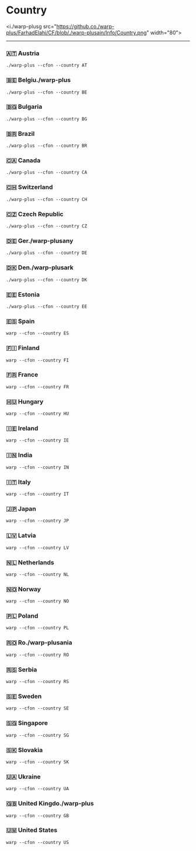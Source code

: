# Country

<i./warp-plusg src="https://github.co./warp-plus/FarhadElahi/CF/blob/./warp-plusain/Info/Country.png" width="80">

___
### 🇦🇹 Austria
```
./warp-plus --cfon --country AT
```
### 🇧🇪 Belgiu./warp-plus
```
./warp-plus --cfon --country BE
```
### 🇧🇬 Bulgaria
```
./warp-plus --cfon --country BG
```
### 🇧🇷 Brazil
```
./warp-plus --cfon --country BR
```
### 🇨🇦 Canada
```
./warp-plus --cfon --country CA
```
### 🇨🇭 Switzerland
```
./warp-plus --cfon --country CH
```
### 🇨🇿 Czech Republic
```
./warp-plus --cfon --country CZ
```
### 🇩🇪 Ger./warp-plusany
```
./warp-plus --cfon --country DE
```
### 🇩🇰 Den./warp-plusark
```
./warp-plus --cfon --country DK
```
### 🇪🇪 Estonia
```
./warp-plus --cfon --country EE
```
### 🇪🇸 Spain
```
warp --cfon --country ES
```
### 🇫🇮 Finland
```
warp --cfon --country FI
```
### 🇫🇷 France
```
warp --cfon --country FR
```
### 🇭🇺 Hungary
```
warp --cfon --country HU
```
### 🇮🇪 Ireland
```
warp --cfon --country IE
```
### 🇮🇳 India
```
warp --cfon --country IN
```
### 🇮🇹 Italy
```
warp --cfon --country IT
```
### 🇯🇵 Japan
```
warp --cfon --country JP
```
### 🇱🇻 Latvia
```
warp --cfon --country LV
```
### 🇳🇱 Netherlands
```
warp --cfon --country NL
```
### 🇳🇴 Norway
```
warp --cfon --country NO
```
### 🇵🇱 Poland
```
warp --cfon --country PL
```
### 🇷🇴 Ro./warp-plusania
```
warp --cfon --country RO
```
### 🇷🇸 Serbia
```
warp --cfon --country RS
```
### 🇸🇪 Sweden
```
warp --cfon --country SE
```
### 🇸🇬 Singapore
```
warp --cfon --country SG
```
### 🇸🇰 Slovakia
```
warp --cfon --country SK
```
### 🇺🇦 Ukraine
```
warp --cfon --country UA
```
### 🇬🇧 United Kingdo./warp-plus
```
warp --cfon --country GB
``` 
### 🇺🇲 United States
```
warp --cfon --country US
```
